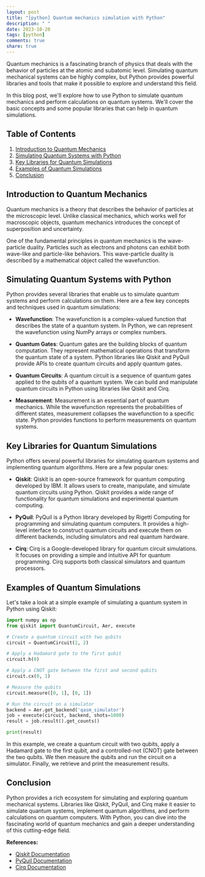 ```yaml
---
layout: post
title: "[python] Quantum mechanics simulation with Python"
description: " "
date: 2023-10-20
tags: [python]
comments: true
share: true
---
```


Quantum mechanics is a fascinating branch of physics that deals with the behavior of particles at the atomic and subatomic level. Simulating quantum mechanical systems can be highly complex, but Python provides powerful libraries and tools that make it possible to explore and understand this field.

In this blog post, we'll explore how to use Python to simulate quantum mechanics and perform calculations on quantum systems. We'll cover the basic concepts and some popular libraries that can help in quantum simulations.

## Table of Contents
1. [Introduction to Quantum Mechanics](#introduction-to-quantum-mechanics)
2. [Simulating Quantum Systems with Python](#simulating-quantum-systems-with-python)
3. [Key Libraries for Quantum Simulations](#key-libraries-for-quantum-simulations)
4. [Examples of Quantum Simulations](#examples-of-quantum-simulations)
5. [Conclusion](#conclusion)

## Introduction to Quantum Mechanics

Quantum mechanics is a theory that describes the behavior of particles at the microscopic level. Unlike classical mechanics, which works well for macroscopic objects, quantum mechanics introduces the concept of superposition and uncertainty.

One of the fundamental principles in quantum mechanics is the wave-particle duality. Particles such as electrons and photons can exhibit both wave-like and particle-like behaviors. This wave-particle duality is described by a mathematical object called the wavefunction.

## Simulating Quantum Systems with Python

Python provides several libraries that enable us to simulate quantum systems and perform calculations on them. Here are a few key concepts and techniques used in quantum simulations:

- **Wavefunction**: The wavefunction is a complex-valued function that describes the state of a quantum system. In Python, we can represent the wavefunction using NumPy arrays or complex numbers.

- **Quantum Gates**: Quantum gates are the building blocks of quantum computation. They represent mathematical operations that transform the quantum state of a system. Python libraries like Qiskit and PyQuil provide APIs to create quantum circuits and apply quantum gates.

- **Quantum Circuits**: A quantum circuit is a sequence of quantum gates applied to the qubits of a quantum system. We can build and manipulate quantum circuits in Python using libraries like Qiskit and Cirq.

- **Measurement**: Measurement is an essential part of quantum mechanics. While the wavefunction represents the probabilities of different states, measurement collapses the wavefunction to a specific state. Python provides functions to perform measurements on quantum systems.

## Key Libraries for Quantum Simulations

Python offers several powerful libraries for simulating quantum systems and implementing quantum algorithms. Here are a few popular ones:

- **Qiskit**: Qiskit is an open-source framework for quantum computing developed by IBM. It allows users to create, manipulate, and simulate quantum circuits using Python. Qiskit provides a wide range of functionality for quantum simulations and experimental quantum computing.

- **PyQuil**: PyQuil is a Python library developed by Rigetti Computing for programming and simulating quantum computers. It provides a high-level interface to construct quantum circuits and execute them on different backends, including simulators and real quantum hardware.

- **Cirq**: Cirq is a Google-developed library for quantum circuit simulations. It focuses on providing a simple and intuitive API for quantum programming. Cirq supports both classical simulators and quantum processors.

## Examples of Quantum Simulations

Let's take a look at a simple example of simulating a quantum system in Python using Qiskit:

```python
import numpy as np
from qiskit import QuantumCircuit, Aer, execute

# Create a quantum circuit with two qubits
circuit = QuantumCircuit(2, 2)

# Apply a Hadamard gate to the first qubit
circuit.h(0)

# Apply a CNOT gate between the first and second qubits
circuit.cx(0, 1)

# Measure the qubits
circuit.measure([0, 1], [0, 1])

# Run the circuit on a simulator
backend = Aer.get_backend('qasm_simulator')
job = execute(circuit, backend, shots=1000)
result = job.result().get_counts()

print(result)
```

In this example, we create a quantum circuit with two qubits, apply a Hadamard gate to the first qubit, and a controlled-not (CNOT) gate between the two qubits. We then measure the qubits and run the circuit on a simulator. Finally, we retrieve and print the measurement results.

## Conclusion

Python provides a rich ecosystem for simulating and exploring quantum mechanical systems. Libraries like Qiskit, PyQuil, and Cirq make it easier to simulate quantum systems, implement quantum algorithms, and perform calculations on quantum computers. With Python, you can dive into the fascinating world of quantum mechanics and gain a deeper understanding of this cutting-edge field.

**References:**

- [Qiskit Documentation](https://qiskit.org/documentation/)
- [PyQuil Documentation](https://pyquil-docs.rigetti.com/en/stable/)
- [Cirq Documentation](https://cirq.readthedocs.io/en/stable/)
